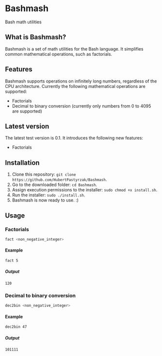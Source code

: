 # Bashmash
Bash math utilities

## What is Bashmash?
Bashmash is a set of math utilities for the Bash language.
It simplifies common mathematical operations, such as factorials.

## Features
Bashmash supports operations on infinitely long numbers, regardless of the CPU architecture.
Currently the following mathematical operations are supported:
 - Factorials
 - Decimal to binary conversion (currently only numbers from 0 to 4095 are supported)

## Latest version
The latest test version is 0.1.
It introduces the following new features:
 - Factorials

## Installation
1. Clone this repository: `git clone https://github.com/HubertPastyrzak/Bashmash`.
2. Go to the downloaded folder: `cd Bashmash`.
3. Assign execution permissions to the installer: `sudo chmod +x install.sh`.
4. Run the installer: `sudo ./install.sh`.
5. Bashmash is now ready to use. :)

## Usage
### Factorials
```bash
fact <non_negative_integer>
```

#### Example
```bash
fact 5
```

##### Output
```
120
```

### Decimal to binary conversion
```bash
dec2bin <non_negative_integer>
```

#### Example
```bash
dec2bin 47
```

##### Output
```
101111
```
